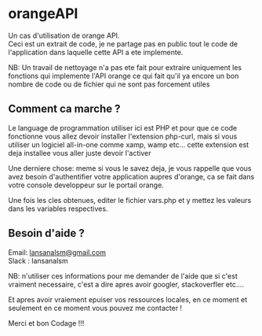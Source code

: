 # orangeAPI
Un cas d'utilisation de orange API. <br/>
Ceci est un extrait de code, je ne partage pas en public tout le code de l'application dans laquelle cette API a ete implemente. <br/>

NB: Un travail de nettoyage n'a pas ete fait pour extraire uniquement les fonctions qui implemente l'API orange ce qui fait qu'il ya encore un bon nombre de code ou de fichier qui ne sont pas forcement utiles

## Comment ca marche ?

Le language de programmation utiliser ici est PHP et pour que ce code fonctionne vous allez devoir installer l'extension php-curl, mais si vous utiliser un logiciel all-in-one comme xamp, wamp etc... cette extension est deja installee vous aller juste devoir l'activer <br/>

Une derniere chose: meme si vous le savez deja, je vous rappelle que vous avez besoin d'authentifier votre application aupres d'orange, ca se fait dans votre console developpeur sur le portail orange.

Une fois les cles obtenues, editer le fichier vars.php et y mettez les valeurs dans les variables respectives.


## Besoin d'aide ?
Email: lansanalsm@gmail.com <br/>
Slack : lansanalsm

NB: n'utiliser ces informations pour me demander de l'aide que si c'est vraiment necessaire, c'est a dire apres avoir googler, stackoverfler etc....

Et apres avoir vraiement epuiser vos ressources locales, en ce moment et seulement en ce moment vous pouvez me contacter !

Merci et bon Codage !!!
